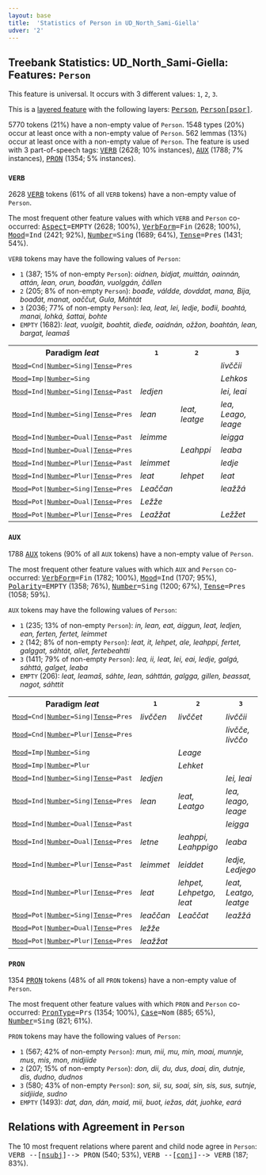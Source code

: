 ```yaml
---
layout: base
title:  'Statistics of Person in UD_North_Sami-Giella'
udver: '2'
---
```


## Treebank Statistics: UD_North_Sami-Giella: Features: `Person`

This feature is universal.
It occurs with 3 different values: `1`, `2`, `3`.

This is a <a href="../../u/overview/feat-layers.html">layered feature</a> with the following layers: <tt><a href="sme_giella-feat-Person.html">Person</a></tt>, <tt><a href="sme_giella-feat-Person-psor.html">Person[psor]</a></tt>.

5770 tokens (21%) have a non-empty value of `Person`.
1548 types (20%) occur at least once with a non-empty value of `Person`.
562 lemmas (13%) occur at least once with a non-empty value of `Person`.
The feature is used with 3 part-of-speech tags: <tt><a href="sme_giella-pos-VERB.html">VERB</a></tt> (2628; 10% instances), <tt><a href="sme_giella-pos-AUX.html">AUX</a></tt> (1788; 7% instances), <tt><a href="sme_giella-pos-PRON.html">PRON</a></tt> (1354; 5% instances).

### `VERB`

2628 <tt><a href="sme_giella-pos-VERB.html">VERB</a></tt> tokens (61% of all `VERB` tokens) have a non-empty value of `Person`.

The most frequent other feature values with which `VERB` and `Person` co-occurred: <tt><a href="sme_giella-feat-Aspect.html">Aspect</a></tt><tt>=EMPTY</tt> (2628; 100%), <tt><a href="sme_giella-feat-VerbForm.html">VerbForm</a></tt><tt>=Fin</tt> (2628; 100%), <tt><a href="sme_giella-feat-Mood.html">Mood</a></tt><tt>=Ind</tt> (2421; 92%), <tt><a href="sme_giella-feat-Number.html">Number</a></tt><tt>=Sing</tt> (1689; 64%), <tt><a href="sme_giella-feat-Tense.html">Tense</a></tt><tt>=Pres</tt> (1431; 54%).

`VERB` tokens may have the following values of `Person`:

* `1` (387; 15% of non-empty `Person`): <em>oidnen, bidjat, muittán, oainnán, attán, lean, orun, boađán, vuolggán, čállen</em>
* `2` (205; 8% of non-empty `Person`): <em>boađe, váldde, dovddat, mana, Bija, boađát, manat, oaččut, Gula, Máhtát</em>
* `3` (2036; 77% of non-empty `Person`): <em>lea, leat, lei, ledje, bođii, boahtá, manai, lohká, šattai, bohte</em>
* `EMPTY` (1682): <em>leat, vuolgit, boahtit, dieđe, oaidnán, ožžon, boahtán, lean, bargat, leamaš</em>

<table>
  <tr><th>Paradigm <i>leat</i></th><th><tt>1</tt></th><th><tt>2</tt></th><th><tt>3</tt></th></tr>
  <tr><td><tt><tt><a href="sme_giella-feat-Mood.html">Mood</a></tt><tt>=Cnd</tt>|<tt><a href="sme_giella-feat-Number.html">Number</a></tt><tt>=Sing</tt>|<tt><a href="sme_giella-feat-Tense.html">Tense</a></tt><tt>=Pres</tt></tt></td><td></td><td></td><td><em>livččii</em></td></tr>
  <tr><td><tt><tt><a href="sme_giella-feat-Mood.html">Mood</a></tt><tt>=Imp</tt>|<tt><a href="sme_giella-feat-Number.html">Number</a></tt><tt>=Sing</tt></tt></td><td></td><td></td><td><em>Lehkos</em></td></tr>
  <tr><td><tt><tt><a href="sme_giella-feat-Mood.html">Mood</a></tt><tt>=Ind</tt>|<tt><a href="sme_giella-feat-Number.html">Number</a></tt><tt>=Sing</tt>|<tt><a href="sme_giella-feat-Tense.html">Tense</a></tt><tt>=Past</tt></tt></td><td><em>ledjen</em></td><td></td><td><em>lei, leai</em></td></tr>
  <tr><td><tt><tt><a href="sme_giella-feat-Mood.html">Mood</a></tt><tt>=Ind</tt>|<tt><a href="sme_giella-feat-Number.html">Number</a></tt><tt>=Sing</tt>|<tt><a href="sme_giella-feat-Tense.html">Tense</a></tt><tt>=Pres</tt></tt></td><td><em>lean</em></td><td><em>leat, leatge</em></td><td><em>lea, Leago, leage</em></td></tr>
  <tr><td><tt><tt><a href="sme_giella-feat-Mood.html">Mood</a></tt><tt>=Ind</tt>|<tt><a href="sme_giella-feat-Number.html">Number</a></tt><tt>=Dual</tt>|<tt><a href="sme_giella-feat-Tense.html">Tense</a></tt><tt>=Past</tt></tt></td><td><em>leimme</em></td><td></td><td><em>leigga</em></td></tr>
  <tr><td><tt><tt><a href="sme_giella-feat-Mood.html">Mood</a></tt><tt>=Ind</tt>|<tt><a href="sme_giella-feat-Number.html">Number</a></tt><tt>=Dual</tt>|<tt><a href="sme_giella-feat-Tense.html">Tense</a></tt><tt>=Pres</tt></tt></td><td></td><td><em>Leahppi</em></td><td><em>leaba</em></td></tr>
  <tr><td><tt><tt><a href="sme_giella-feat-Mood.html">Mood</a></tt><tt>=Ind</tt>|<tt><a href="sme_giella-feat-Number.html">Number</a></tt><tt>=Plur</tt>|<tt><a href="sme_giella-feat-Tense.html">Tense</a></tt><tt>=Past</tt></tt></td><td><em>leimmet</em></td><td></td><td><em>ledje</em></td></tr>
  <tr><td><tt><tt><a href="sme_giella-feat-Mood.html">Mood</a></tt><tt>=Ind</tt>|<tt><a href="sme_giella-feat-Number.html">Number</a></tt><tt>=Plur</tt>|<tt><a href="sme_giella-feat-Tense.html">Tense</a></tt><tt>=Pres</tt></tt></td><td><em>leat</em></td><td><em>lehpet</em></td><td><em>leat</em></td></tr>
  <tr><td><tt><tt><a href="sme_giella-feat-Mood.html">Mood</a></tt><tt>=Pot</tt>|<tt><a href="sme_giella-feat-Number.html">Number</a></tt><tt>=Sing</tt>|<tt><a href="sme_giella-feat-Tense.html">Tense</a></tt><tt>=Pres</tt></tt></td><td><em>Leaččan</em></td><td></td><td><em>leažžá</em></td></tr>
  <tr><td><tt><tt><a href="sme_giella-feat-Mood.html">Mood</a></tt><tt>=Pot</tt>|<tt><a href="sme_giella-feat-Number.html">Number</a></tt><tt>=Dual</tt>|<tt><a href="sme_giella-feat-Tense.html">Tense</a></tt><tt>=Pres</tt></tt></td><td><em>Ležže</em></td><td></td><td></td></tr>
  <tr><td><tt><tt><a href="sme_giella-feat-Mood.html">Mood</a></tt><tt>=Pot</tt>|<tt><a href="sme_giella-feat-Number.html">Number</a></tt><tt>=Plur</tt>|<tt><a href="sme_giella-feat-Tense.html">Tense</a></tt><tt>=Pres</tt></tt></td><td><em>Leažžat</em></td><td></td><td><em>Ležžet</em></td></tr>
</table>

### `AUX`

1788 <tt><a href="sme_giella-pos-AUX.html">AUX</a></tt> tokens (90% of all `AUX` tokens) have a non-empty value of `Person`.

The most frequent other feature values with which `AUX` and `Person` co-occurred: <tt><a href="sme_giella-feat-VerbForm.html">VerbForm</a></tt><tt>=Fin</tt> (1782; 100%), <tt><a href="sme_giella-feat-Mood.html">Mood</a></tt><tt>=Ind</tt> (1707; 95%), <tt><a href="sme_giella-feat-Polarity.html">Polarity</a></tt><tt>=EMPTY</tt> (1358; 76%), <tt><a href="sme_giella-feat-Number.html">Number</a></tt><tt>=Sing</tt> (1200; 67%), <tt><a href="sme_giella-feat-Tense.html">Tense</a></tt><tt>=Pres</tt> (1058; 59%).

`AUX` tokens may have the following values of `Person`:

* `1` (235; 13% of non-empty `Person`): <em>in, lean, eat, áiggun, leat, ledjen, ean, ferten, fertet, leimmet</em>
* `2` (142; 8% of non-empty `Person`): <em>leat, it, lehpet, ale, leahppi, fertet, galggat, sáhtát, allet, fertebeahtti</em>
* `3` (1411; 79% of non-empty `Person`): <em>lea, ii, leat, lei, eai, ledje, galgá, sáhttá, galget, leaba</em>
* `EMPTY` (206): <em>leat, leamaš, sáhte, lean, sáhttán, galgga, gillen, beassat, nagot, sáhttit</em>

<table>
  <tr><th>Paradigm <i>leat</i></th><th><tt>1</tt></th><th><tt>2</tt></th><th><tt>3</tt></th></tr>
  <tr><td><tt><tt><a href="sme_giella-feat-Mood.html">Mood</a></tt><tt>=Cnd</tt>|<tt><a href="sme_giella-feat-Number.html">Number</a></tt><tt>=Sing</tt>|<tt><a href="sme_giella-feat-Tense.html">Tense</a></tt><tt>=Pres</tt></tt></td><td><em>livččen</em></td><td><em>livččet</em></td><td><em>livččii</em></td></tr>
  <tr><td><tt><tt><a href="sme_giella-feat-Mood.html">Mood</a></tt><tt>=Cnd</tt>|<tt><a href="sme_giella-feat-Number.html">Number</a></tt><tt>=Plur</tt>|<tt><a href="sme_giella-feat-Tense.html">Tense</a></tt><tt>=Pres</tt></tt></td><td></td><td></td><td><em>livčče, livččo</em></td></tr>
  <tr><td><tt><tt><a href="sme_giella-feat-Mood.html">Mood</a></tt><tt>=Imp</tt>|<tt><a href="sme_giella-feat-Number.html">Number</a></tt><tt>=Sing</tt></tt></td><td></td><td><em>Leage</em></td><td></td></tr>
  <tr><td><tt><tt><a href="sme_giella-feat-Mood.html">Mood</a></tt><tt>=Imp</tt>|<tt><a href="sme_giella-feat-Number.html">Number</a></tt><tt>=Plur</tt></tt></td><td></td><td><em>Lehket</em></td><td></td></tr>
  <tr><td><tt><tt><a href="sme_giella-feat-Mood.html">Mood</a></tt><tt>=Ind</tt>|<tt><a href="sme_giella-feat-Number.html">Number</a></tt><tt>=Sing</tt>|<tt><a href="sme_giella-feat-Tense.html">Tense</a></tt><tt>=Past</tt></tt></td><td><em>ledjen</em></td><td></td><td><em>lei, leai</em></td></tr>
  <tr><td><tt><tt><a href="sme_giella-feat-Mood.html">Mood</a></tt><tt>=Ind</tt>|<tt><a href="sme_giella-feat-Number.html">Number</a></tt><tt>=Sing</tt>|<tt><a href="sme_giella-feat-Tense.html">Tense</a></tt><tt>=Pres</tt></tt></td><td><em>lean</em></td><td><em>leat, Leatgo</em></td><td><em>lea, leago, leage</em></td></tr>
  <tr><td><tt><tt><a href="sme_giella-feat-Mood.html">Mood</a></tt><tt>=Ind</tt>|<tt><a href="sme_giella-feat-Number.html">Number</a></tt><tt>=Dual</tt>|<tt><a href="sme_giella-feat-Tense.html">Tense</a></tt><tt>=Past</tt></tt></td><td></td><td></td><td><em>leigga</em></td></tr>
  <tr><td><tt><tt><a href="sme_giella-feat-Mood.html">Mood</a></tt><tt>=Ind</tt>|<tt><a href="sme_giella-feat-Number.html">Number</a></tt><tt>=Dual</tt>|<tt><a href="sme_giella-feat-Tense.html">Tense</a></tt><tt>=Pres</tt></tt></td><td><em>letne</em></td><td><em>leahppi, Leahppigo</em></td><td><em>leaba</em></td></tr>
  <tr><td><tt><tt><a href="sme_giella-feat-Mood.html">Mood</a></tt><tt>=Ind</tt>|<tt><a href="sme_giella-feat-Number.html">Number</a></tt><tt>=Plur</tt>|<tt><a href="sme_giella-feat-Tense.html">Tense</a></tt><tt>=Past</tt></tt></td><td><em>leimmet</em></td><td><em>leiddet</em></td><td><em>ledje, Ledjego</em></td></tr>
  <tr><td><tt><tt><a href="sme_giella-feat-Mood.html">Mood</a></tt><tt>=Ind</tt>|<tt><a href="sme_giella-feat-Number.html">Number</a></tt><tt>=Plur</tt>|<tt><a href="sme_giella-feat-Tense.html">Tense</a></tt><tt>=Pres</tt></tt></td><td><em>leat</em></td><td><em>lehpet, Lehpetgo, leat</em></td><td><em>leat, Leatgo, leatge</em></td></tr>
  <tr><td><tt><tt><a href="sme_giella-feat-Mood.html">Mood</a></tt><tt>=Pot</tt>|<tt><a href="sme_giella-feat-Number.html">Number</a></tt><tt>=Sing</tt>|<tt><a href="sme_giella-feat-Tense.html">Tense</a></tt><tt>=Pres</tt></tt></td><td><em>leaččan</em></td><td><em>Leaččat</em></td><td><em>leažžá</em></td></tr>
  <tr><td><tt><tt><a href="sme_giella-feat-Mood.html">Mood</a></tt><tt>=Pot</tt>|<tt><a href="sme_giella-feat-Number.html">Number</a></tt><tt>=Dual</tt>|<tt><a href="sme_giella-feat-Tense.html">Tense</a></tt><tt>=Pres</tt></tt></td><td><em>ležže</em></td><td></td><td></td></tr>
  <tr><td><tt><tt><a href="sme_giella-feat-Mood.html">Mood</a></tt><tt>=Pot</tt>|<tt><a href="sme_giella-feat-Number.html">Number</a></tt><tt>=Plur</tt>|<tt><a href="sme_giella-feat-Tense.html">Tense</a></tt><tt>=Pres</tt></tt></td><td><em>leažžat</em></td><td></td><td></td></tr>
</table>

### `PRON`

1354 <tt><a href="sme_giella-pos-PRON.html">PRON</a></tt> tokens (48% of all `PRON` tokens) have a non-empty value of `Person`.

The most frequent other feature values with which `PRON` and `Person` co-occurred: <tt><a href="sme_giella-feat-PronType.html">PronType</a></tt><tt>=Prs</tt> (1354; 100%), <tt><a href="sme_giella-feat-Case.html">Case</a></tt><tt>=Nom</tt> (885; 65%), <tt><a href="sme_giella-feat-Number.html">Number</a></tt><tt>=Sing</tt> (821; 61%).

`PRON` tokens may have the following values of `Person`:

* `1` (567; 42% of non-empty `Person`): <em>mun, mii, mu, min, moai, munnje, mus, mis, mon, midjiide</em>
* `2` (207; 15% of non-empty `Person`): <em>don, dii, du, dus, doai, din, dutnje, dis, dudno, dudnos</em>
* `3` (580; 43% of non-empty `Person`): <em>son, sii, su, soai, sin, sis, sus, sutnje, sidjiide, sudno</em>
* `EMPTY` (1493): <em>dat, dan, dán, maid, mii, buot, iežas, dát, juohke, eará</em>

## Relations with Agreement in `Person`

The 10 most frequent relations where parent and child node agree in `Person`:
<tt>VERB --[<tt><a href="sme_giella-dep-nsubj.html">nsubj</a></tt>]--> PRON</tt> (540; 53%),
<tt>VERB --[<tt><a href="sme_giella-dep-conj.html">conj</a></tt>]--> VERB</tt> (187; 83%).

